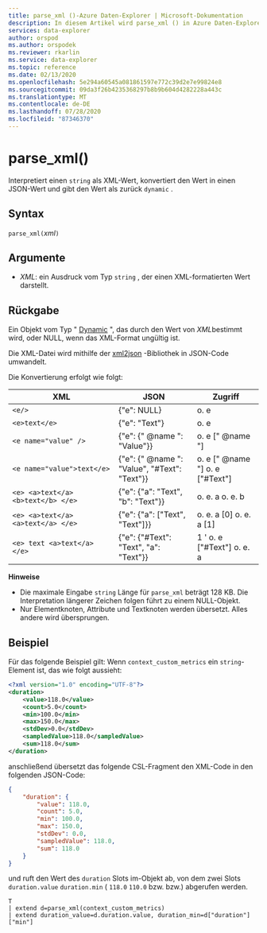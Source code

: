 ```yaml
---
title: parse_xml ()-Azure Daten-Explorer | Microsoft-Dokumentation
description: In diesem Artikel wird parse_xml () in Azure Daten-Explorer beschrieben.
services: data-explorer
author: orspod
ms.author: orspodek
ms.reviewer: rkarlin
ms.service: data-explorer
ms.topic: reference
ms.date: 02/13/2020
ms.openlocfilehash: 5e294a60545a081861597e772c39d2e7e99824e8
ms.sourcegitcommit: 09da3f26b4235368297b8b9b604d4282228a443c
ms.translationtype: MT
ms.contentlocale: de-DE
ms.lasthandoff: 07/28/2020
ms.locfileid: "87346370"
---
```

# <a name="parse_xml"></a>parse_xml()

Interpretiert einen `string` als XML-Wert, konvertiert den Wert in einen JSON-Wert und gibt den Wert als zurück `dynamic` .

## <a name="syntax"></a>Syntax

`parse_xml(`*xml*`)`

## <a name="arguments"></a>Argumente

* *XML*: ein Ausdruck vom Typ `string` , der einen XML-formatierten Wert darstellt.

## <a name="returns"></a>Rückgabe

Ein Objekt vom Typ " [Dynamic](./scalar-data-types/dynamic.md) ", das durch den Wert von *XML*bestimmt wird, oder NULL, wenn das XML-Format ungültig ist.

Die XML-Datei wird mithilfe der [xml2json](https://github.com/Cheedoong/xml2json) -Bibliothek in JSON-Code umwandelt.

Die Konvertierung erfolgt wie folgt:

XML                                |JSON                                            |Zugriff
-----------------------------------|------------------------------------------------|--------------         
`<e/>`                             | {"e": NULL}                                  | o. e
`<e>text</e>`                      | {"e": "Text"}                                | o. e
`<e name="value" />`               | {"e": {" @name ": "Value"}}                     | o. e [" @name "]
`<e name="value">text</e>`         | {"e": {" @name ": "Value", "#Text": "Text"}} | o. e [" @name "] o. e ["#Text"]
`<e> <a>text</a> <b>text</b> </e>` | {"e": {"a": "Text", "b": "Text"}}          | o. e. a o. e. b
`<e> <a>text</a> <a>text</a> </e>` | {"e": {"a": ["Text", "Text"]}}             | o. e. a [0] o. e. a [1]
`<e> text <a>text</a> </e>`        | {"e": {"#Text": "Text", "a": "Text"}}      | 1 ' o. e ["#Text"] o. e. a

**Hinweise**

* Die maximale Eingabe `string` Länge für `parse_xml` beträgt 128 KB. Die Interpretation längerer Zeichen folgen führt zu einem NULL-Objekt. 
* Nur Elementknoten, Attribute und Textknoten werden übersetzt. Alles andere wird übersprungen.
 
## <a name="example"></a>Beispiel

Für das folgende Beispiel gilt: Wenn `context_custom_metrics` ein `string`-Element ist, das wie folgt aussieht: 

```xml
<?xml version="1.0" encoding="UTF-8"?>
<duration>
    <value>118.0</value>
    <count>5.0</count>
    <min>100.0</min>
    <max>150.0</max>
    <stdDev>0.0</stdDev>
    <sampledValue>118.0</sampledValue>
    <sum>118.0</sum>
</duration>
```

anschließend übersetzt das folgende CSL-Fragment den XML-Code in den folgenden JSON-Code:

```json
{
    "duration": {
        "value": 118.0,
        "count": 5.0,
        "min": 100.0,
        "max": 150.0,
        "stdDev": 0.0,
        "sampledValue": 118.0,
        "sum": 118.0
    }
}
```

und ruft den Wert des `duration` Slots im-Objekt ab, von dem zwei Slots `duration.value` `duration.min` ( `118.0` `110.0` bzw. bzw.) abgerufen werden.

```kusto
T
| extend d=parse_xml(context_custom_metrics) 
| extend duration_value=d.duration.value, duration_min=d["duration"]["min"]
```